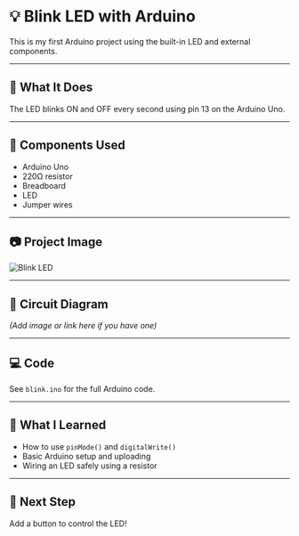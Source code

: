 # 💡 Blink LED with Arduino

This is my first Arduino project using the built-in LED and external components.

---

## 🔧 What It Does
The LED blinks ON and OFF every second using pin 13 on the Arduino Uno.

---

## 🧰 Components Used
- Arduino Uno
- 220Ω resistor
- Breadboard
- LED
- Jumper wires

---

## 📷 Project Image

![Blink LED](images/blink.jpg)

---

## 🔌 Circuit Diagram

*(Add image or link here if you have one)*

---

## 💻 Code

See `blink.ino` for the full Arduino code.

---

## 🚀 What I Learned
- How to use `pinMode()` and `digitalWrite()`
- Basic Arduino setup and uploading
- Wiring an LED safely using a resistor

---

## 🎯 Next Step
Add a button to control the LED!
